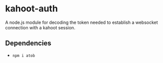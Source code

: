 # kahoot-auth
A node.js module for decoding the token needed to establish a websocket connection with a kahoot session.

## Dependencies
- `npm i atob`